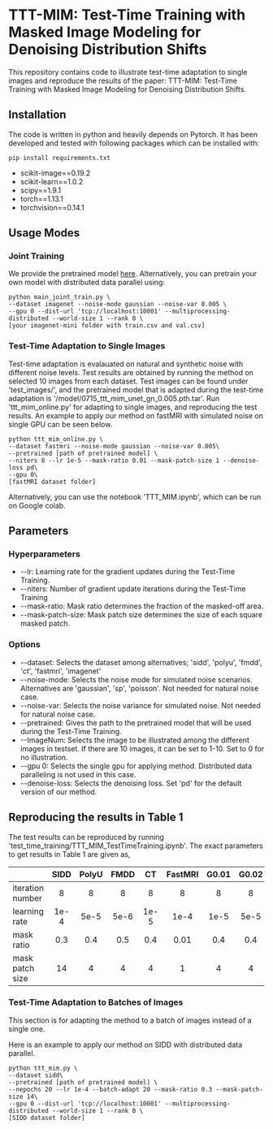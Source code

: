 # TTT-MIM: Test-Time Training with Masked Image Modeling for Denoising Distribution Shifts

This repository contains code to illustrate test-time adaptation to single images and reproduce the results of the paper: TTT-MIM: Test-Time Training with Masked Image Modeling for Denoising Distribution Shifts.

## Installation
The code is written in python and heavily depends on Pytorch. It has been developed and tested with following packages which can be installed with: 
```
pip install requirements.txt
```
* scikit-image==0.19.2
* scikit-learn==1.0.2
* scipy==1.9.1
* torch==1.13.1
* torchvision==0.14.1
  
## Usage Modes
### Joint Training
We provide the pretrained model [here](https://github.com/MLI-lab/TTT_Denoising/tree/main/model).
Alternatively, you can pretrain your own model with distributed data parallel using:
```
python main_joint_train.py \
--dataset imagenet --noise-mode gaussian --noise-var 0.005 \ 
--gpu 0 --dist-url 'tcp://localhost:10001' --multiprocessing-distributed --world-size 1 --rank 0 \
[your imagenet-mini folder with train.csv and val.csv]
```


### Test-Time Adaptation to Single Images
Test-time adaptation is evalauated on natural and synthetic noise with different noise levels. Test results are obtained by running the method on selected 10 images from each dataset. Test images can be found under 'test_images/', and the pretrained model that is adapted during the test-time adaptation is '/model/0715_ttt_mim_unet_gn_0.005.pth.tar'. Run 'ttt_mim_online.py' for adapting to single images, and reproducing the test results. An example to apply our method on fastMRI with simulated noise on single GPU can be seen below. 
```
python ttt_mim_online.py \
--dataset fastmri --noise-mode gaussian --noise-var 0.005\
--pretrained [path of pretrained model] \
--niters 8 --lr 1e-5 --mask-ratio 0.01 --mask-patch-size 1 --denoise-loss pd\
--gpu 0\
[fastMRI dataset folder]
```
Alternatively, you can use the notebook 'TTT_MIM.ipynb', which can be run on Google colab.
## Parameters

### Hyperparameters

* --lr: Learning rate for the gradient updates during the Test-Time Training.
* --niters: Number of gradient update iterations during the Test-Time Training
* --mask-ratio: Mask ratio determines the fraction of the masked-off area.
* --mask-patch-size: Mask patch size determines the size of each square masked patch.

### Options

* --dataset: Selects the dataset among alternatives; 'sidd', 'polyu', 'fmdd', 'ct', 'fastmri', 'imagenet'
* --noise-mode: Selects the noise mode for simulated noise scenarios. Alternatives are 'gaussian', 'sp', 'poisson'. Not needed for natural noise case.
* --noise-var: Selects the noise variance for simulated noise. Not needed for natural noise case.
* --pretrained: Gives the path to the pretrained model that will be used during the Test-Time Training.
* --ImageNum: Selects the image to be illustrated among the different images in testset. If there are 10 images, it can be set to 1-10. Set to 0 for no illustration.
* --gpu 0: Selects the single gpu for applying method. Distributed data paralleling is not used in this case.
* --denoise-loss: Selects the denoising loss. Set 'pd' for the default version of our method.

## Reproducing the results in Table 1

The test results can be reproduced by running 'test_time_training/TTT_MIM_TestTimeTraining.ipynb'. The exact parameters to get results in Table 1 are given as,

| | SIDD | PolyU | FMDD | CT | FastMRI | G0.01 | G0.02 | SP | Poisson |
|----------|:----------:|:----------:|:----------:|:----------:|:----------:|:----------:|:----------:|:----------:|:-----------:|
| iteration number | 8 | 8 | 8 | 8 | 8 | 8 | 8 | 8 | 8 |
| learning rate | 1e-4 | 5e-5 | 5e-6 | 1e-5 | 1e-4 | 1e-5 | 5e-5 | 5e-5 | 1e-6 |
| mask ratio | 0.3 | 0.4 | 0.5 | 0.4 | 0.01 | 0.4 | 0.4 | 0.4 | 0.1 |
| mask patch size| 14 | 4 | 4 | 4 | 1 | 4 | 4 | 4 | 4 |

### Test-Time Adaptation to Batches of Images
This section is for adapting the method to a batch of images instead of a single one.

Here is an example to apply our method on SIDD with distributed data parallel.
```
python ttt_mim.py \
--dataset sidd\
--pretrained [path of pretrained model] \
--nepochs 20 --lr 1e-4 --batch-adapt 20 --mask-ratio 0.3 --mask-patch-size 14\
--gpu 0 --dist-url 'tcp://localhost:10001' --multiprocessing-distributed --world-size 1 --rank 0 \
[SIDD dataset folder]
```

